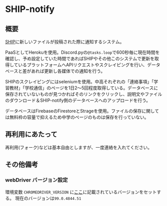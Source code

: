 # SHIP-notify
## 概要
[SHIP](https://ship.sakae-higashi.jp/)に新しいファイルが投稿された際に通知するシステム。

PaaSとしてHerokuを使用。Discord.pyの<code>@tasks.loop</code>で600秒毎に現在時間を確認し、予め設定していた時間であればSHIPやその他このシステムで更新を取得しているプラットフォームへAPIリクエストやスクレイピングを行い、データベースと差があれば更新し各媒体での通知を行う。

SHIPのスクレイピングにはseleniumを使用。中高それぞれの「連絡事項」「学習教材」「学校通信」のページを1日2～5回程度取得している。データベースに保存されていないものが見つかればそのリンクをクリックし、説明文やファイルのダウンロード＆SHIP-notify側のデータベースへのアップロードを行う。

データベースはFirebaseのFirestoreとStrageを使用。ファイルの保存に関しては無料枠の容量で抑えるため中学のページのものは保存を行っていない。

## 再利用にあたって
再利用(フォーク)などは基本自由としますが、一度連絡を入れてください。


## その他備考
### webDriver バージョン設定
環境変数 <code>CHROMEDRIVER_VERSION</code> に[ここ](https://chromedriver.chromium.org/downloads)に記載されているバージョンをセットする。
現在のバージョンは<code>99.0.4844.51</code>
